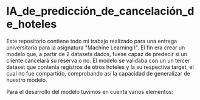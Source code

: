 # IA_de_predicción_de_cancelación_de_hoteles

Este repositorio contiene todo mi trabajo realizado para una entrega universitaria para la asignatura "Machine Learning I". El fin era crear un modelo que, a partir de 2 datasets dados, fuese capaz de predecir si un cliente cancelará su reserva o no. El modelo se validaba con un un tercer dataset que contenía registros de otros hoteles y la su respectiva target, el cual no fue compartido, comprobando así la capacidad de generalizar de nuestro modelo.

Para el desarrollo del modelo tuvimos en cuenta varios elementos:
